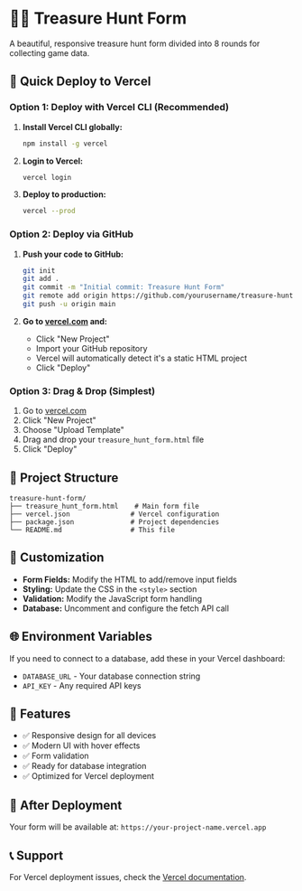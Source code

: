 # 🏴‍☠️ Treasure Hunt Form

A beautiful, responsive treasure hunt form divided into 8 rounds for collecting game data.

## 🚀 Quick Deploy to Vercel

### Option 1: Deploy with Vercel CLI (Recommended)

1. **Install Vercel CLI globally:**
   ```bash
   npm install -g vercel
   ```

2. **Login to Vercel:**
   ```bash
   vercel login
   ```

3. **Deploy to production:**
   ```bash
   vercel --prod
   ```

### Option 2: Deploy via GitHub

1. **Push your code to GitHub:**
   ```bash
   git init
   git add .
   git commit -m "Initial commit: Treasure Hunt Form"
   git remote add origin https://github.com/yourusername/treasure-hunt-form.git
   git push -u origin main
   ```

2. **Go to [vercel.com](https://vercel.com) and:**
   - Click "New Project"
   - Import your GitHub repository
   - Vercel will automatically detect it's a static HTML project
   - Click "Deploy"

### Option 3: Drag & Drop (Simplest)

1. Go to [vercel.com](https://vercel.com)
2. Click "New Project"
3. Choose "Upload Template"
4. Drag and drop your `treasure_hunt_form.html` file
5. Click "Deploy"

## 📁 Project Structure

```
treasure-hunt-form/
├── treasure_hunt_form.html    # Main form file
├── vercel.json               # Vercel configuration
├── package.json              # Project dependencies
└── README.md                 # This file
```

## 🔧 Customization

- **Form Fields:** Modify the HTML to add/remove input fields
- **Styling:** Update the CSS in the `<style>` section
- **Validation:** Modify the JavaScript form handling
- **Database:** Uncomment and configure the fetch API call

## 🌐 Environment Variables

If you need to connect to a database, add these in your Vercel dashboard:
- `DATABASE_URL` - Your database connection string
- `API_KEY` - Any required API keys

## 📱 Features

- ✅ Responsive design for all devices
- ✅ Modern UI with hover effects
- ✅ Form validation
- ✅ Ready for database integration
- ✅ Optimized for Vercel deployment

## 🚀 After Deployment

Your form will be available at: `https://your-project-name.vercel.app`

## 📞 Support

For Vercel deployment issues, check the [Vercel documentation](https://vercel.com/docs).

